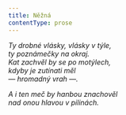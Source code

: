 ```yaml
---
title: Něžná
contentType: prose
---
```


_Ty drobné vlásky, vlásky v týle,  
ty poznámečky na okraj.  
Kat zachvěl by se po motýlech,  
kdyby je zutínati měl  
— hromadný vrah —._

_A i ten meč by hanbou znachověl  
nad onou hlavou v pilinách._
